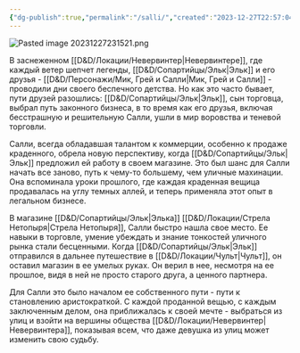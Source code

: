 ```yaml
---
{"dg-publish":true,"permalink":"/salli/","created":"2023-12-27T22:57:04.977+04:00","updated":"2023-12-27T23:19:29.086+04:00"}
---
```


![Pasted image 20231227231521.png](/img/user/Pasted%20image%2020231227231521.png)

В заснеженном [[D&D/Локации/Невервинтер\|Невервинтере]], где каждый ветер шепчет легенды, [[D&D/Сопартийцы/Эльк\|Эльк]] и его друзья - [[D&D/Персонажи/Мик, Грей и Салли\|Мик, Грей и Салли]] - проводили дни своего беспечного детства. Но как это часто бывает, пути друзей разошлись: [[D&D/Сопартийцы/Эльк\|Эльк]], сын торговца, выбрал путь законного бизнеса, в то время как его друзья, включая бесстрашную и решительную Салли, ушли в мир воровства и теневой торговли.

Салли, всегда обладавшая талантом к коммерции, особенно к продаже краденного, обрела новую перспективу, когда [[D&D/Сопартийцы/Эльк\|Эльк]] предложил ей работу в своем магазине. Это был шанс для Салли начать все заново, путь к чему-то большему, чем уличные махинации. Она вспоминала уроки прошлого, где каждая краденная вещица продавалась на углу темных аллей, и теперь применяла этот опыт в легальном бизнесе.

В магазине [[D&D/Сопартийцы/Эльк\|Элька]] [[D&D/Локации/Стрела Нетопыря\|Стрела Нетопыря]], Салли быстро нашла свое место. Ее навыки в торговле, умение убеждать и знание тонкостей уличного рынка стали бесценными. Когда [[D&D/Сопартийцы/Эльк\|Эльк]] отправился в дальнее путешествие в [[D&D/Локации/Чульт\|Чульт]], он оставил магазин в ее умелых руках. Он верил в нее, несмотря на ее прошлое, видя в ней не просто старого друга, а ценного партнера.

Для Салли это было началом ее собственного пути - пути к становлению аристократкой. С каждой проданной вещью, с каждым заключенным делом, она приближалась к своей мечте - выбраться из улиц и взойти на вершины общества [[D&D/Локации/Невервинтер\|Невервинтера]], показывая всем, что даже девушка из улиц может изменить свою судьбу.
